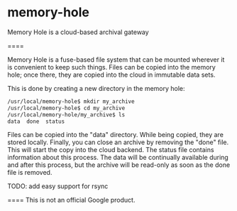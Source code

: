 # memory-hole
Memory Hole is a cloud-based archival gateway

====

Memory Hole is a fuse-based file system that can be mounted wherever it is
convenient to keep such things.  Files can be copied into the memory hole;
once there, they are copied into the cloud in immutable data sets.

This is done by creating a new directory in the memory hole:

```bash
/usr/local/memory-hole$ mkdir my_archive
/usr/local/memory-hole$ cd my_archive
/usr/local/memory-hole/my_archive$ ls
data  done  status
```

Files can be copied into the "data" directory.  While being copied, they are
stored locally.  Finally, you can close an archive by removing the "done" file.
This will start the copy into the cloud backend.  The status file contains
information about this process.  The data will be continually available during
and after this process, but the archive will be read-only as soon as the done
file is removed.

TODO: add easy support for rsync

====
This is not an official Google product.
